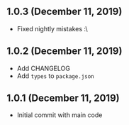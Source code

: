 ## 1.0.3 (December 11, 2019)

* Fixed nightly mistakes :\

## 1.0.2 (December 11, 2019)

* Add CHANGELOG
* Add `types` to `package.json`

## 1.0.1 (December 11, 2019)

* Initial commit with main code